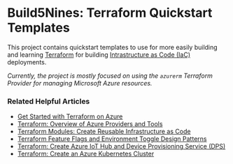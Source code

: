 # Build5Nines: Terraform Quickstart Templates

This project contains quickstart templates to use for more easily building and learning [Terraform](https://build5nines.com/get-started-with-terraform-on-microsoft-azure/) for building [Intrastructure as Code (IaC)](https://build5nines.com/what-is-infrastructure-as-code/) deployments.

_Currently, the project is mostly focused on using the `azurerm` Terraform Provider for managing Microsoft Azure resources._

### Related Helpful Articles

- [Get Started with Terraform on Azure](https://build5nines.com/get-started-with-terraform-on-microsoft-azure/)
- [Terraform: Overview of Azure Providers and Tools](https://build5nines.com/terraform-overview-of-azure-providers-and-tools/)
- [Terraform Modules: Create Reusable Infrastructure as Code](https://build5nines.com/terraform-modules-create-reusable-infrastructure-as-code/)
- [Terraform Feature Flags and Environment Toggle Design Patterns](https://build5nines.com/terraform-feature-flags-environment-toggle-design-patterns/)
- [Terraform: Create Azure IoT Hub and Device Provisioning Service (DPS)](https://build5nines.com/terraform-create-azure-iot-hub-and-dps/)
- [Terraform: Create an Azure Kubernetes Cluster](https://build5nines.com/terraform-create-an-aks-cluster/)
